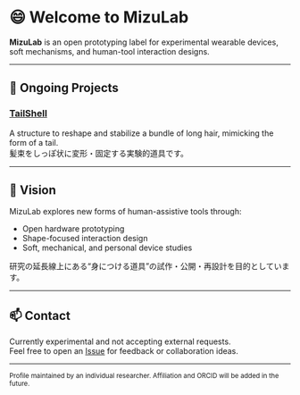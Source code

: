 # 😄 Welcome to MizuLab

**MizuLab** is an open prototyping label for experimental wearable devices, soft mechanisms, and human-tool interaction designs.

---

## 🌱 Ongoing Projects

### [TailShell](https://github.com/mizulab-dev/tailshell)  
A structure to reshape and stabilize a bundle of long hair, mimicking the form of a tail.  
髪束をしっぽ状に変形・固定する実験的道具です。  

<!-- 他のプロジェクトを将来的に追加する場合：

### 🧷 EriForm (coming soon)  
Wearable hair support tool integrated with collar structure.  
襟に擬態する装着型髪サポート具。 -->

---

## 📐 Vision

MizuLab explores new forms of human-assistive tools through:

- Open hardware prototyping  
- Shape-focused interaction design  
- Soft, mechanical, and personal device studies  

研究の延長線上にある“身につける道具”の試作・公開・再設計を目的としています。

---

## 📫 Contact

Currently experimental and not accepting external requests.  
Feel free to open an [Issue](https://github.com/mizulab-dev/mizulab-dev/issues) for feedback or collaboration ideas.

---

<sub>Profile maintained by an individual researcher. Affiliation and ORCID will be added in the future.</sub>

<!--
**mizulab-dev/mizulab-dev** is a ✨ _special_ ✨ repository because its `README.md` (this file) appears on your GitHub profile.

Here are some ideas to get you started:

- 🔭 I’m currently working on ...
- 🌱 I’m currently learning ...
- 👯 I’m looking to collaborate on ...
- 🤔 I’m looking for help with ...
- 💬 Ask me about ...
- 📫 How to reach me: ...
- 😄 Pronouns: ...
- ⚡ Fun fact: ...
-->
